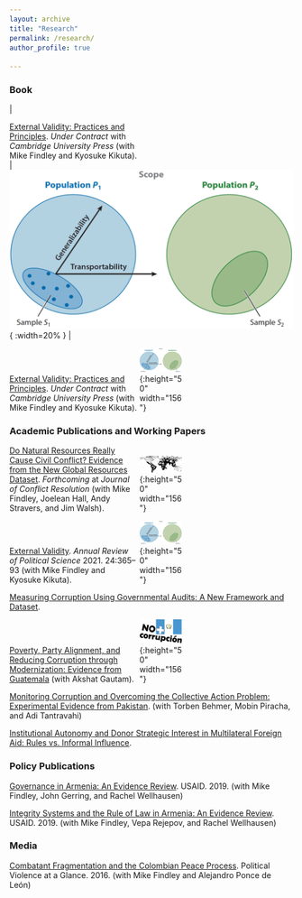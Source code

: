 ```yaml
---
layout: archive
title: "Research"
permalink: /research/
author_profile: true
  
---
```


<style>
td, th {
   border: none!important;
}
</style>

### Book

| <div style="width:45%">[External Validity: Practices and Principles](/research/external-validity-book).  *Under Contract* with *Cambridge University Press* (with Mike Findley and Kyosuke Kikuta).</div> | ![](/images/ev.png){ :width=20% } |

<span style="display: inline-block; width:45%">[External Validity: Practices and Principles](/research/external-validity-book).  *Under Contract* with *Cambridge University Press* (with Mike Findley and Kyosuke Kikuta).</span> <span style="display: inline-block; width:15%">![](/images/ev.png){:height="50" width="156"} </span>

### Academic Publications and Working Papers

<span style="display: inline-block; width:45%">[Do Natural Resources Really Cause Civil Conflict? Evidence from the New Global Resources Dataset](/research/natural-resources-conflict). *Forthcoming* at *Journal of Conflict Resolution* (with Mike Findley, Joelean Hall, Andy Stravers, and Jim Walsh).</span> <span style="display: inline-block; width:15%">![](/images/world_nr.png){:height="50" width="156"} </span>

<span style="display: inline-block; width:45%">[External Validity](/research/external-validity-arps). *Annual Review of Political Science* 2021. 24:365–93 (with Mike Findley and Kyosuke Kikuta).</span> <span style="display: inline-block; width:15%">![](/images/ev.png){:height="50" width="156"} </span>

[Measuring Corruption Using Governmental Audits: A New Framework and Dataset](/research/audit-measurement). 

<span style="display: inline-block; width:45%">[Poverty, Party Alignment, and Reducing Corruption through Modernization: Evidence from Guatemala](/research/poverty-alignment-corruption2) (with Akshat Gautam).</span> <span style="display: inline-block; width:15%">![](/images/nomas_guate.png){:height="50" width="156"}</span>

[Monitoring Corruption and Overcoming the Collective Action Problem: Experimental Evidence from Pakistan](/research/monitoring-corruption-collective-action-problem). (with Torben Behmer, Mobin Piracha, and Adi Tantravahi) 

[Institutional Autonomy and Donor Strategic Interest in Multilateral Foreign Aid: Rules vs. Informal Influence](/research/aid-strategic).

### Policy Publications 

[Governance in Armenia: An Evidence Review](https://pdf.usaid.gov/pdf_docs/PA00TNMG.pdf). USAID. 2019. (with Mike Findley, John Gerring, and Rachel Wellhausen)

[Integrity Systems and the Rule of Law in Armenia: An Evidence Review](https://pdf.usaid.gov/pdf_docs/PA00TNMJ.pdf). USAID. 2019. (with Mike Findley, Vepa Rejepov, and Rachel Wellhausen)

### Media

[Combatant Fragmentation and the Colombian Peace Process](https://politicalviolenceataglance.org/2016/05/09/spoiler-alert-combatant-fragmentation-and-the-colombian-peace-process/). Political Violence at a Glance. 2016. (with Mike Findley and Alejandro Ponce de León)
